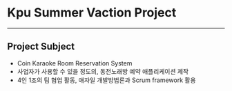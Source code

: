 Kpu Summer Vaction Project 
=============
* * *    

## Project Subject    
* Coin Karaoke Room Reservation System
* 사업자가 사용할 수 있을 정도의, 동전노래방 예약 애플리케이션 제작    
* 4인 1조의 팀 협업 활동, 애자일 개발방법론과 Scrum framework 활용 
